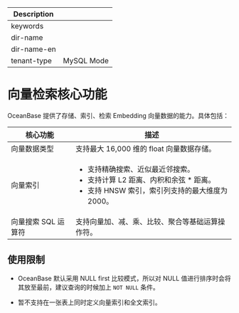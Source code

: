 | Description   |                 |
|---------------|-----------------|
| keywords      |                 |
| dir-name      |                 |
| dir-name-en   |                 |
| tenant-type   | MySQL Mode      |

# 向量检索核心功能

OceanBase 提供了存储、索引、检索 Embedding 向量数据的能力。具体包括：

| 核心功能 | 描述 |
|--|--|
| 向量数据类型 | 支持最大 16,000 维的 float 向量数据存储。 |
| 向量索引 | <ul><li>支持精确搜索、近似最近邻搜索。</li><li>支持计算 L2 距离、内积和余弦 * 距离。</li><li>支持 HNSW 索引，索引列支持的最大维度为 2000。</li><ul/> |
| 向量搜索 SQL 运算符 | 支持向量加、减、乘、比较、聚合等基础运算操作符。 |

## 使用限制

* OceanBase 默认采用 NULL first 比较模式，所以对 NULL 值进行排序时会将其放至最前，建议查询的时候加上 `NOT NULL` 条件。

* 暂不支持在一张表上同时定义向量索引和全文索引。
